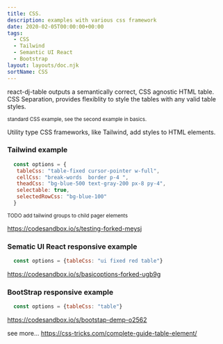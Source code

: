 ```yaml
---
title: CSS.
description: examples with various css framework
date: 2020-02-05T00:00:00+00:00
tags:
  - CSS
  - Tailwind
  - Semantic UI React 
  - Bootstrap
layout: layouts/doc.njk
sortName: CSS
---
```


react-dj-table outputs a semantically correct, CSS agnostic HTML table. CSS Separation, provides flexiblity to style the tables with any valid table styles.

<sub>standard CSS example, see the second example in basics.</sub>

Utility type CSS frameworks, like Tailwind, add  styles to HTML elements.

### Tailwind example
 ```js
   const options = {
    tableCss: "table-fixed cursor-pointer w-full",
    cellCss: "break-words  border p-4 ",
    theadCss: "bg-blue-500 text-gray-200 px-8 py-4",
    selectable: true,
    selectedRowCss: "bg-blue-100"
   }

```
<sub>TODO add tailwind groups to child pager elements</sub>

https://codesandbox.io/s/testing-forked-meysj

### Sematic UI React responsive example
```js
  const options = {tableCss: "ui fixed red table"}
```
https://codesandbox.io/s/basicoptions-forked-ugb9g

### BootStrap responsive example
```js
  const options = {tableCss: "table"}
```

https://codesandbox.io/s/bootstap-demp-o2562


see more... https://css-tricks.com/complete-guide-table-element/





